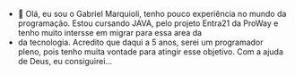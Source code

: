 - 👋 Olá, eu sou o Gabriel Marquioli, tenho pouco experiência no mundo da programação. Estou cursando JAVA, pelo projeto Entra21 da ProWay e tenho muito intersse em migrar para essa area da
- da tecnologia.
Acredito que daqui a 5 anos, serei um programador pleno, pois tenho muita vontade para atingir esse objetivo. Com a ajuda de Deus, eu consiguirei...


